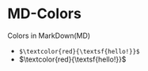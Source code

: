 # MD-Colors
Colors in MarkDown(MD)

- `$\textcolor{red}{\textsf{hello!}}$ `
- $\textcolor{red}{\textsf{hello!}}$ 


